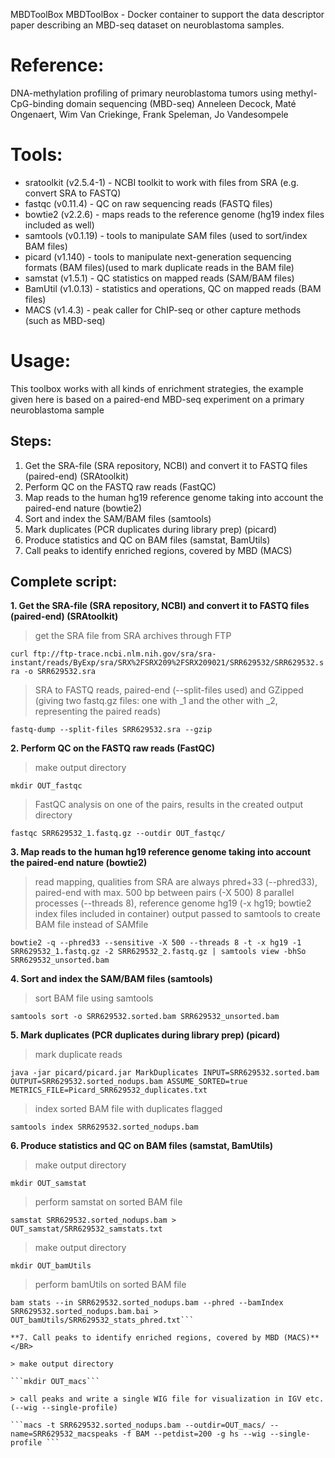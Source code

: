 MBDToolBox
MBDToolBox - Docker container to support the data descriptor paper describing an MBD-seq dataset on neuroblastoma samples.

# Reference:
DNA-methylation profiling of primary neuroblastoma tumors using methyl-CpG-binding domain sequencing (MBD-seq)
Anneleen Decock, Maté Ongenaert, Wim Van Criekinge, Frank Speleman, Jo Vandesompele

# Tools:
- sratoolkit (v2.5.4-1) - NCBI toolkit to work with files from SRA (e.g. convert SRA to FASTQ)
- fastqc (v0.11.4) - QC on raw sequencing reads (FASTQ files)
- bowtie2 (v2.2.6) - maps reads to the reference genome (hg19 index files included as well)
- samtools (v0.1.19) - tools to manipulate SAM files (used to sort/index BAM files)
- picard (v1.140) - tools to manipulate next-generation sequencing formats (BAM files)(used to mark duplicate reads in the BAM file)
- samstat (v1.5.1) - QC statistics on mapped reads (SAM/BAM files)
- BamUtil (v1.0.13) - statistics and operations, QC on mapped reads (BAM files)
- MACS (v1.4.3) - peak caller for ChIP-seq or other capture methods (such as MBD-seq)

# Usage:

This toolbox works with all kinds of enrichment strategies, the example given here is based on a paired-end MBD-seq experiment on a primary neuroblastoma sample

## Steps:

1. Get the SRA-file (SRA repository, NCBI) and convert it to FASTQ files (paired-end) (SRAtoolkit)</BR>
2. Perform QC on the FASTQ raw reads (FastQC)</BR>
3. Map reads to the human hg19 reference genome taking into account the paired-end nature (bowtie2)</BR>
4. Sort and index the SAM/BAM files (samtools)</BR>
5. Mark duplicates (PCR duplicates during library prep) (picard)</BR>
6. Produce statistics and QC on BAM files (samstat, BamUtils)</BR>
7. Call peaks to identify enriched regions, covered by MBD (MACS)</BR>

## Complete script:

**1. Get the SRA-file (SRA repository, NCBI) and convert it to FASTQ files (paired-end) (SRAtoolkit)**</BR>

> get the SRA file from SRA archives through FTP

```curl ftp://ftp-trace.ncbi.nlm.nih.gov/sra/sra-instant/reads/ByExp/sra/SRX%2FSRX209%2FSRX209021/SRR629532/SRR629532.sra -o SRR629532.sra```

> SRA to FASTQ reads, paired-end (--split-files used) and GZipped (giving two fastq.gz files: one with _1 and the other with _2, representing the paired reads)

```fastq-dump --split-files SRR629532.sra --gzip```

**2. Perform QC on the FASTQ raw reads (FastQC)**</BR>

> make output directory

```mkdir OUT_fastqc```

> FastQC analysis on one of the pairs, results in the created output directory

```fastqc SRR629532_1.fastq.gz --outdir OUT_fastqc/```

**3. Map reads to the human hg19 reference genome taking into account the paired-end nature (bowtie2)**</BR>

> read mapping, qualities from SRA are always phred+33 (--phred33), paired-end with max. 500 bp between pairs (-X 500)
> 8 parallel processes (--threads 8), reference genome hg19 (-x hg19; bowtie2 index files included in container)
> output passed to samtools to create BAM file instead of SAMfile

```bowtie2 -q --phred33 --sensitive -X 500 --threads 8 -t -x hg19 -1 SRR629532_1.fastq.gz -2 SRR629532_2.fastq.gz | samtools view -bhSo SRR629532_unsorted.bam```

**4. Sort and index the SAM/BAM files (samtools)**</BR>

> sort BAM file using samtools

```samtools sort -o SRR629532.sorted.bam SRR629532_unsorted.bam```

**5. Mark duplicates (PCR duplicates during library prep) (picard)**</BR>

> mark duplicate reads

```java -jar picard/picard.jar MarkDuplicates INPUT=SRR629532.sorted.bam OUTPUT=SRR629532.sorted_nodups.bam ASSUME_SORTED=true METRICS_FILE=Picard_SRR629532_duplicates.txt```

> index sorted BAM file with duplicates flagged

```samtools index SRR629532.sorted_nodups.bam```

**6. Produce statistics and QC on BAM files (samstat, BamUtils)**</BR>

> make output directory

```mkdir OUT_samstat```

> perform samstat on sorted BAM file

```samstat SRR629532.sorted_nodups.bam > OUT_samstat/SRR629532_samstats.txt```

> make output directory

```mkdir OUT_bamUtils```

> perform bamUtils on sorted BAM file

```bam stats --in SRR629532.sorted_nodups.bam --basic --bamIndex SRR629532.sorted_nodups.bam.bai --pBaseQC OUT_bamUtils/SRR629532_pbaseQC.txt > OUT_bamUtils/SRR629532_stats_basic.txt
bam stats --in SRR629532.sorted_nodups.bam --phred --bamIndex SRR629532.sorted_nodups.bam.bai > OUT_bamUtils/SRR629532_stats_phred.txt```

**7. Call peaks to identify enriched regions, covered by MBD (MACS)**</BR>

> make output directory

```mkdir OUT_macs```

> call peaks and write a single WIG file for visualization in IGV etc. (--wig --single-profile)

```macs -t SRR629532.sorted_nodups.bam --outdir=OUT_macs/ --name=SRR629532_macspeaks -f BAM --petdist=200 -g hs --wig --single-profile ```

